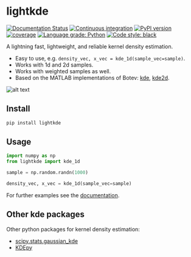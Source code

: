 # lightkde

[![Documentation Status](https://readthedocs.org/projects/lightkde/badge/?version=stable)](https://lightkde.readthedocs.io/en/stable)
[![Continuous integration](https://github.com/rozsasarpi/lightkde/actions/workflows/push.yaml/badge.svg)](https://github.com/rozsasarpi/lightkde/actions)
[![PyPI version](https://img.shields.io/pypi/v/lightkde)](https://pypi.org/project/lightkde/)
[![coverage](https://img.shields.io/endpoint?url=https://gist.githubusercontent.com/rozsasarpi/da9e3419b54a0daf6fe07b934f37f837/raw/lightkde_main_coverage.json)](https://en.wikipedia.org/wiki/Code_coverage)
[![Language grade: Python](https://img.shields.io/lgtm/grade/python/g/rozsasarpi/lightkde.svg?logo=lgtm&logoWidth=18)](https://lgtm.com/projects/g/rozsasarpi/lightkde/context:python)
[![Code style: black](https://img.shields.io/badge/code%20style-black-000000.svg)](https://github.com/psf/black)


A lightning fast, lightweight, and reliable kernel density estimation.

* Easy to use, e.g. ``density_vec, x_vec = kde_1d(sample_vec=sample)``\.
* Works with 1d and 2d samples.
* Works with weighted samples as well.
* Based on the MATLAB implementations of Botev:
  [kde](https://www.mathworks.com/matlabcentral/fileexchange/14034-kernel-density-estimator),
  [kde2d](https://www.mathworks.com/matlabcentral/fileexchange/17204-kernel-density-estimation).

![alt text](https://gist.githubusercontent.com/rozsasarpi/022fa396c919fbedabcd78fde9d1801a/raw/9822c2d457fcd5a7ef9b06350f14c9f16ae80b71/illustrative_image.svg)


## Install

```bash
pip install lightkde
```

## Usage

```python
import numpy as np
from lightkde import kde_1d

sample = np.random.randn(1000)

density_vec, x_vec = kde_1d(sample_vec=sample)
```

For further examples see the [documentation](https://lightkde.readthedocs.io/en/latest).

## Other kde packages

Other python packages for kernel density estimation:

* [scipy.stats.gaussian_kde](https://docs.scipy.org/doc/scipy/reference/generated/scipy.stats.gaussian_kde.html)
* [KDEpy](https://github.com/tommyod/KDEpy)
